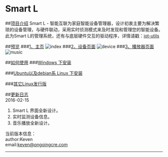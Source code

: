 # Smart L
##[项目介绍]()
Smart L - 智能互联为家庭智能设备管理器，设计初衷主要为解决繁琐的设备管理，与硬件联动，采用实时侦测模式来及时发现和管理您的智能设备。此为Smart L的管理系统，还有与底层硬件交互的驱动程序，详情请戳：[iot-utils](https://github.com/bjwrkj/iot-utils)

##[预览]()
###[1、主页]()
![index](http://img.blog.csdn.net/20160217113811071)
###[2、设备页面]()
![device](http://img.blog.csdn.net/20160217113852524)
###[3、播放器页面]()
![music](http://img.blog.csdn.net/20160217113911227)

##[如何使用]()
###[Windows 下安装]()

###[Ubuntu以及debian系 Linux 下安装]()

###[其它Linux发行版]()

##[更新日志]()  
2016-02-15  
1. Smart L 界面全新设计。  
2. 实时监测设备信息。  
3. 音乐播放全新设计。  



当前版本信息：  
author:Keven   
email:keven@ongoingcre.com


----------
